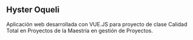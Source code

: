 ## Hyster Oqueli

Aplicación web desarrollada con VUE.JS para proyecto de clase Calidad Total en Proyectos de la Maestría en gestión de Proyectos.

